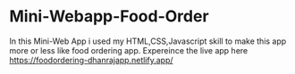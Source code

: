 # Mini-Webapp-Food-Order
In this Mini-Web App i used my HTML,CSS,Javascript skill to make this app more or less like food ordering app.
Expereince the live app here https://foodordering-dhanrajapp.netlify.app/
